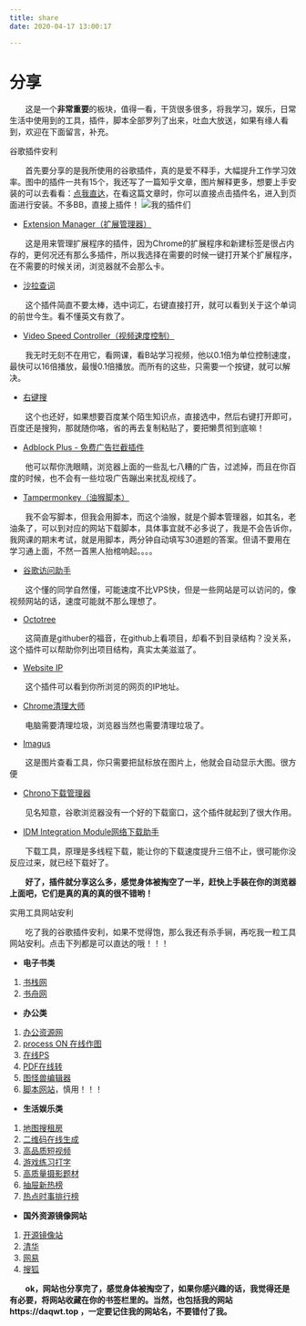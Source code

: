 ```yaml
---
title: share
date: 2020-04-17 13:00:17

---
```

# 分享 #
&nbsp;&nbsp;&nbsp;&nbsp;&nbsp;&nbsp;&nbsp;这是一个**非常重要**的板块，值得一看，干货很多很多，将我学习，娱乐，日常生活中使用到的工具，插件，脚本全部罗列了出来，吐血大放送，如果有缘人看到，欢迎在下面留言，补充。
<p>
	<span id="share_tags">谷歌插件安利</span>
</p>

&nbsp;&nbsp;&nbsp;&nbsp;&nbsp;&nbsp;&nbsp;首先要分享的是我所使用的谷歌插件，真的是爱不释手，大幅提升工作学习效率。图中的插件一共有15个，我还写了一篇知乎文章，图片解释更多，想要上手安装的可以去看看：[点我直达](https://zhuanlan.zhihu.com/p/120817561)，在看这篇文章时，你可以直接点击插件名，进入到页面进行安装。不多BB，直接上插件！
![我的插件们](http://q8khsi9j4.bkt.clouddn.com/2020-04-17_131408.png)


- [Extension Manager（扩展管理器）](https://www.extfans.com/search-tools/gjldcdngmdknpinoemndlidpcabkggco/)

&nbsp;&nbsp;&nbsp;&nbsp;&nbsp;&nbsp;&nbsp;这是用来管理扩展程序的插件，因为Chrome的扩展程序和新建标签是很占内存的，更何况还有那么多插件，所以我选择在需要的时候一键打开某个扩展程序，在不需要的时候关闭，浏览器就不会那么卡。

- [沙拉查词](https://www.extfans.com/productivity/cdonnmffkdaoajfknoeeecmchibpmkmg/)

&nbsp;&nbsp;&nbsp;&nbsp;&nbsp;&nbsp;&nbsp;这个插件简直不要太棒，选中词汇，右键直接打开，就可以看到关于这个单词的前世今生。看不懂英文有救了。

- [Video Speed Controller（视频速度控制）](https://www.extfans.com/productivity/nffaoalbilbmmfgbnbgppjihopabppdk/)

&nbsp;&nbsp;&nbsp;&nbsp;&nbsp;&nbsp;&nbsp;我无时无刻不在用它，看网课，看B站学习视频，他以0.1倍为单位控制速度，最快可以16倍播放，最慢0.1倍播放。而所有的这些，只需要一个按键，就可以解决。


- [右键搜](https://www.extfans.com/chrome-app/phlfmkfpmphogkomddckmggcfpmfchpn/)

&nbsp;&nbsp;&nbsp;&nbsp;&nbsp;&nbsp;&nbsp;这个也还好，如果想要百度某个陌生知识点，直接选中，然后右键打开即可，百度还是搜狗，那就随你咯，省的再去复制粘贴了，要把懒贯彻到底嘛！

- [Adblock Plus - 免费广告拦截插件](https://www.extfans.com/productivity/cfhdojbkjhnklbpkdaibdccddilifddb/)

&nbsp;&nbsp;&nbsp;&nbsp;&nbsp;&nbsp;&nbsp;他可以帮你洗眼睛，浏览器上面的一些乱七八糟的广告，过滤掉，而且在你百度的时候，也不会有一些垃圾广告蹦出来扰乱视线了。

- [Tampermonkey（油猴脚本）](https://www.extfans.com/productivity/dhdgffkkebhmkfjojejmpbldmpobfkfo/)

&nbsp;&nbsp;&nbsp;&nbsp;&nbsp;&nbsp;&nbsp;我不会写脚本，但我会用脚本，而这个油猴，就是个脚本管理器，如其名，老油条了，可以到对应的网站下载脚本，具体事宜就不必多说了，我是不会告诉你，我网课的期末考试，就是用脚本，两分钟自动填写30道题的答案。但请不要用在学习通上面，不然一首黑人抬棺响起。。。。

- [谷歌访问助手](https://www.extfans.com/accessibility/kahndhhhcnignmbbpiobmdlgjhgfkfil/)

&nbsp;&nbsp;&nbsp;&nbsp;&nbsp;&nbsp;&nbsp;这个懂的同学自然懂，可能速度不比VPS快，但是一些网站是可以访问的，像视频网站的话，速度可能就不那么理想了。

- [Octotree](https://www.extfans.com/web-development/bkhaagjahfmjljalopjnoealnfndnagc/)


&nbsp;&nbsp;&nbsp;&nbsp;&nbsp;&nbsp;&nbsp;这简直是githuber的福音，在github上看项目，却看不到目录结构？没关系，这个插件可以帮助你列出项目结构，真实太美滋滋了。


- [Website IP](https://www.extfans.com/web-development/ghbmhlgniedlklkpimlibbaoomlpacmk/ )

&nbsp;&nbsp;&nbsp;&nbsp;&nbsp;&nbsp;&nbsp;这个插件可以看到你所浏览的网页的IP地址。


- [Chrome清理大师](https://www.extfans.com/productivity/eagiakjmjnblliacokhcalebgnhellfi/)


&nbsp;&nbsp;&nbsp;&nbsp;&nbsp;&nbsp;&nbsp;电脑需要清理垃圾，浏览器当然也需要清理垃圾了。

- [Imagus](https://www.extfans.com/photos/immpkjjlgappgfkkfieppnmlhakdmaab/)

&nbsp;&nbsp;&nbsp;&nbsp;&nbsp;&nbsp;&nbsp;这是图片查看工具，你只需要把鼠标放在图片上，他就会自动显示大图。很方便

- [Chrono下载管理器](https://www.extfans.com/productivity/mciiogijehkdemklbdcbfkefimifhecn/) 

&nbsp;&nbsp;&nbsp;&nbsp;&nbsp;&nbsp;&nbsp;见名知意，谷歌浏览器没有一个好的下载窗口，这个插件就起到了很大作用。

- [IDM Integration Module网络下载助手](https://www.extfans.com/productivity/ngpampappnmepgilojfohadhhmbhlaek/)

&nbsp;&nbsp;&nbsp;&nbsp;&nbsp;&nbsp;&nbsp;下载工具，原理是多线程下载，能让你的下载速度提升三倍不止，很可能你没反应过来，就已经下载好了。

&nbsp;&nbsp;&nbsp;&nbsp;&nbsp;&nbsp;&nbsp;**好了，插件就分享这么多，感觉身体被掏空了一半，赶快上手装在你的浏览器上面吧，它们是真的真的真的很不错哟！**
<p>
	<span id="share_tags">实用工具网站安利</span>
</p>

&nbsp;&nbsp;&nbsp;&nbsp;&nbsp;&nbsp;&nbsp;吃了我的谷歌插件安利，如果不觉得饱，那么我还有杀手锏，再吃我一粒工具网站安利。点击下列都是可以直达的哦！！！

- **电子书类**
1.  [书栈网](https://www.bookstack.cn/)
2.  [书舟网](http://kindle.archiew.top/)


- **办公类**

1. [办公资源网](https://www.bangongziyuan.com/)
2. [process ON 在线作图](https://www.processon.com/)
3. [在线PS](https://www.uupoop.com/)
4. [PDF在线转](https://app.xunjiepdf.com/eb2epub/)
5. [图怪兽编辑器](https://818ps.com/)
6. [脚本网站](https://greasyfork.org/zh-CN)，慎用！！！


- **生活娱乐类**

1. [地图搜租房](https://house-map.cn/#/)
2. [二维码在线生成](https://cli.im/)
3. [高品质短视频](https://www.vmovier.com/)
4. [游戏练习打字](https://zty.pe/)
5. [高质量摄影题材](https://500px.com.cn/user/login?redirect=https%3A%2F%2F500px.com.cn%2Fcommunity%2Findex.html)
6. [抽屉新热榜](https://dig.chouti.com/)
7. [热点时事排行榜](http://guozhivip.com/rank/)

- **国外资源镜像网站**
1. [开源镜像站](https://mirrors.tuna.tsinghua.edu.cn/)
2. [清华](http://mirrors.neusoft.edu.cn/)
3. [网易](http://mirrors.163.com/)
4. [搜狐](http://mirrors.sohu.com/?C=N&O=D)

&nbsp;&nbsp;&nbsp;&nbsp;&nbsp;&nbsp;&nbsp;**ok，网站也分享完了，感觉身体被掏空了，如果你感兴趣的话，我觉得还是有必要，将网站收藏在你的书签栏里的。当然，也包括我的网站https://daqwt.top ，一定要记住我的网站名，不要错付了我。**

